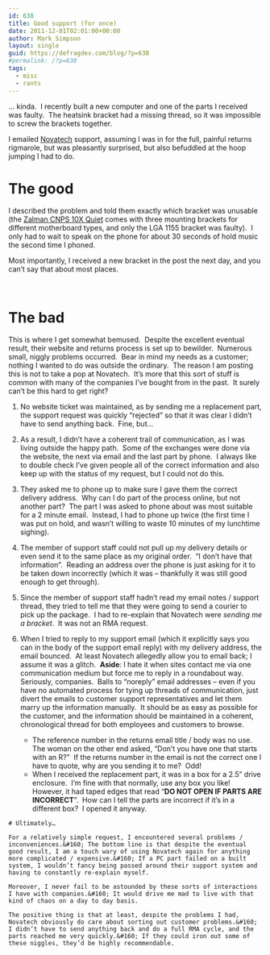 ```yaml
---
id: 638
title: Good support (for once)
date: 2011-12-01T02:01:00+00:00
author: Mark Simpson
layout: single
guid: https://defragdev.com/blog/?p=638
#permalink: /?p=638
tags:
  - misc
  - rants
---
```

… kinda.&#160; I recently built a new computer and one of the parts I received was faulty.&#160; The heatsink bracket had a missing thread, so it was impossible to screw the brackets together.

I emailed [Novatech](http://www.novatech.co.uk/) support, assuming I was in for the full, painful returns rigmarole, but was pleasantly surprised, but also befuddled at the hoop jumping I had to do.&#160; 

# The good

I described the problem and told them exactly which bracket was unusable (the [Zalman CNPS 10X Quiet](http://www.guru3d.com/article/zalman-cnps-10x-quiet-and-extreme-review/) comes with three mounting brackets for different motherboard types, and only the LGA 1155 bracket was faulty).&#160; I only had to wait to speak on the phone for about 30 seconds of hold music the second time I phoned.&#160; 

Most importantly, I received a new bracket in the post the next day, and you can’t say that about most places.

<!--more-->

&#160;

# The bad

This is where I get somewhat bemused.&#160; Despite the excellent eventual result, their website and returns process is set up to bewilder.&#160; Numerous small, niggly problems occurred.&#160; Bear in mind my needs as a customer; nothing I wanted to do was outside the ordinary.&#160; The reason I am posting this is not to take a pop at Novatech.&#160; It’s more that this sort of stuff is common with many of the companies I’ve bought from in the past.&#160; It surely can’t be this hard to get right?

  1. No website ticket was maintained, as by sending me a replacement part, the support request was quickly “rejected” so that it was clear I didn’t have to send anything back.&#160; Fine, but… 
  2. As a result, I didn’t have a coherent trail of communication, as I was living outside the happy path.&#160; Some of the exchanges were done via the website, the next via email and the last part by phone.&#160; I always like to double check I’ve given people all of the correct information and also keep up with the status of my request, but I could not do this. 
  3. They asked me to phone up to make sure I gave them the correct delivery address.&#160; Why can I do part of the process online, but not another part?&#160; The part I was asked to phone about was most suitable for a 2 minute email.&#160; Instead, I had to phone up twice (the first time I was put on hold, and wasn’t willing to waste 10 minutes of my lunchtime sighing).&#160; 
  4. The member of support staff could not pull up my delivery details or even send it to the same place as my original order.&#160; “I don’t have that information”.&#160; Reading an address over the phone is just asking for it to be taken down incorrectly (which it was – thankfully it was still good enough to get through). 
  5. Since the member of support staff hadn’t read my email notes / support thread, they tried to tell me that they were going to send a courier to pick up the package.&#160; I had to re-explain that Novatech were _sending me a bracket_.&#160; It was not an RMA request. 
  6. When I tried to reply to my support email (which it explicitly says you can in the body of the support email reply) with my delivery address, the email bounced.&#160; At least Novatech allegedly allow you to email back; I assume it was a glitch.&#160; 
    **Aside**: I hate it when sites contact me via one communication medium but force me to reply in a roundabout way.&#160; Seriously, companies.&#160; Balls to “noreply” email addresses – even if you have no automated process for tying up threads of communication, just divert the emails to customer support representatives and let them marry up the information manually.&#160; It should be as easy as possible for the customer, and the information should be maintained in a coherent, chronological thread for both employees and customers to browse. </li> 
    
      * The reference number in the returns email title / body was no use.&#160; The woman on the other end asked, “Don’t you have one that starts with an R?”&#160; If the returns number in the email is not the correct one I have to quote, why are you sending it to me?&#160; Odd! 
      * When I received the replacement part, it was in a box for a 2.5” drive enclosure.&#160; I’m fine with that normally, use any box you like!&#160; However, it had taped edges that read “**DO NOT OPEN IF PARTS ARE INCORRECT**”.&#160; How can I tell the parts are incorrect if it’s in a different box?&#160; I opened it anyway.</ol> 
    
    # Ultimately…
    
    For a relatively simple request, I encountered several problems / inconveniences.&#160; The bottom line is that despite the eventual good result, I am a touch wary of using Novatech again for anything more complicated / expensive.&#160; If a PC part failed on a built system, I wouldn’t fancy being passed around their support system and having to constantly re-explain myself.
    
    Moreover, I never fail to be astounded by these sorts of interactions I have with companies.&#160; It would drive me mad to live with that kind of chaos on a day to day basis.
    
    The positive thing is that at least, despite the problems I had, Novatech obviously do care about sorting out customer problems.&#160; I didn’t have to send anything back and do a full RMA cycle, and the parts reached me very quickly.&#160; If they could iron out some of these niggles, they’d be highly recommendable.